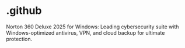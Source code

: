 # .github
Norton 360 Deluxe 2025 for Windows: Leading cybersecurity suite with Windows-optimized antivirus, VPN, and cloud backup for ultimate protection.
